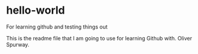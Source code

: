# hello-world
For learning github and testing things out

This is the readme file that I am going to use for learning Github with. Oliver Spurway.
